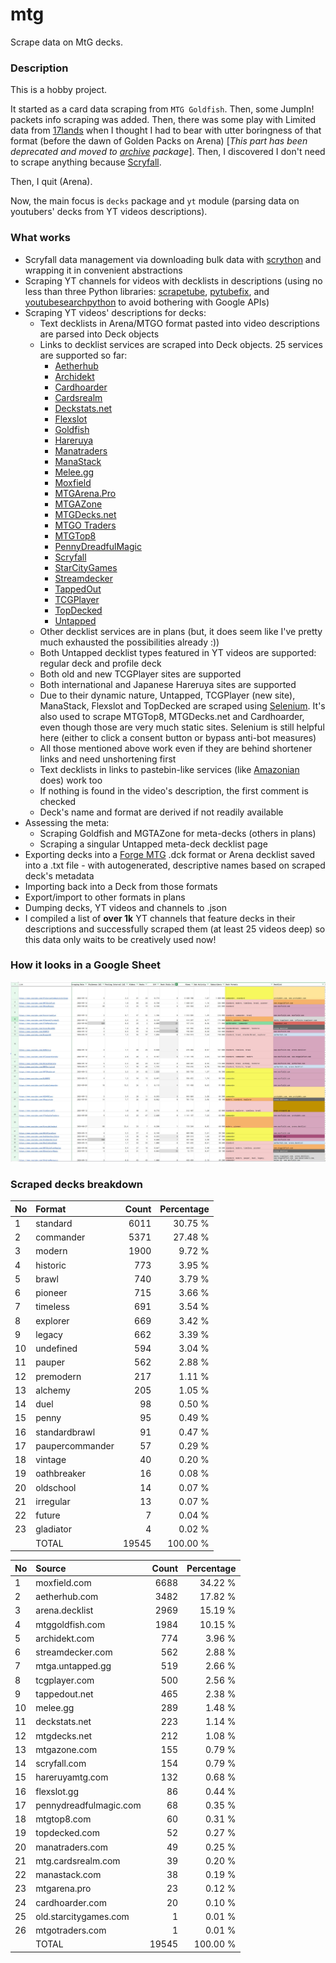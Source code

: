 # mtg
Scrape data on MtG decks.

### Description

This is a hobby project.

It started as a card data scraping from `MTG Goldfish`. Then, some JumpIn! packets info scraping 
was added. Then, there was some play with Limited data from [17lands](https://www.17lands.com) when 
I thought I had to bear with utter boringness of that format (before the dawn of Golden Packs on 
Arena) [_This part has been deprecated and moved to [archive](https://github.com/z33kz33k/mtg/tree/2d5eb0c758953d38ac51840ed3e49c2c25b4fe91/mtgcards/archive) package_]. Then, I discovered I 
don't need to scrape anything because [Scryfall](https://scryfall.com).

Then, I quit (Arena).

Now, the main focus is `decks` package and `yt` module (parsing data on youtubers' decks from YT videos 
descriptions).

### What works

* Scryfall data management via downloading bulk data with 
  [scrython](https://github.com/NandaScott/Scrython) and wrapping it in convenient abstractions
* Scraping YT channels for videos with decklists in descriptions (using no less than three Python 
  libraries: [scrapetube](https://github.com/dermasmid/scrapetube), 
  [pytubefix](https://github.com/JuanBindez/pytubefix), and 
  [youtubesearchpython](https://github.com/alexmercerind/youtube-search-python) to avoid bothering 
  with Google APIs)
* Scraping YT videos' descriptions for decks:    
    * Text decklists in Arena/MTGO format pasted into video descriptions are parsed into Deck objects
    * Links to decklist services are scraped into Deck objects. 25 services are supported so far:
        * [Aetherhub](https://aetherhub.com)
        * [Archidekt](https://archidekt.com)
        * [Cardhoarder](https://www.cardhoarder.com)
        * [Cardsrealm](https://mtg.cardsrealm.com/en-us/)
        * [Deckstats.net](https://deckstats.net)
        * [Flexslot](https://flexslot.gg)
        * [Goldfish](https://www.mtggoldfish.com)
        * [Hareruya](https://www.hareruyamtg.com/en/)
        * [Manatraders](https://www.manatraders.com)
        * [ManaStack](https://manastack.com/home)
        * [Melee.gg](https://melee.gg)
        * [Moxfield](https://www.moxfield.com)
        * [MTGArena.Pro](https://mtgarena.pro)
        * [MTGAZone](https://mtgazone.com)
        * [MTGDecks.net](https://mtgdecks.net)
        * [MTGO Traders](https://www.mtgotraders.com/store/index.html)
        * [MTGTop8](https://mtgtop8.com/index)
        * [PennyDreadfulMagic](https://pennydreadfulmagic.com)
        * [Scryfall](https://scryfall.com)
        * [StarCityGames](https://starcitygames.com)
        * [Streamdecker](https://www.streamdecker.com/landing)
        * [TappedOut](https://tappedout.net)
        * [TCGPlayer](https://infinite.tcgplayer.com)
        * [TopDecked](https://www.topdecked.com)
        * [Untapped](https://mtga.untapped.gg) 
    * Other decklist services are in plans (but, it does seem like I've pretty much exhausted the 
      possibilities already :))
    * Both Untapped decklist types featured in YT videos are supported: regular deck and profile deck
    * Both old and new TCGPlayer sites are supported
    * Both international and Japanese Hareruya sites are supported 
    * Due to their dynamic nature, Untapped, TCGPlayer (new site), ManaStack, Flexslot and TopDecked 
      are scraped using [Selenium](https://github.com/SeleniumHQ/Selenium). It's also used to scrape MTGTop8, MTGDecks.net and 
      Cardhoarder, even though those are very much static sites. Selenium is still helpful here 
      (either to click a consent button or bypass anti-bot measures)
    * All those mentioned above work even if they are behind shortener links and need unshortening first
    * Text decklists in links to pastebin-like services (like [Amazonian](https://www.youtube.com/@Amazonian) does) work too
    * If nothing is found in the video's description, the first comment is checked
    * Deck's name and format are derived if not readily available
* Assessing the meta:
    * Scraping Goldfish and MGTAZone for meta-decks (others in plans)
    * Scraping a singular Untapped meta-deck decklist page
* Exporting decks into a [Forge MTG](https://github.com/Card-Forge/forge) .dck format or Arena 
  decklist saved into a .txt file - with autogenerated, descriptive names based on scraped deck's 
  metadata
* Importing back into a Deck from those formats
* Export/import to other formats in plans
* Dumping decks, YT videos and channels to .json
* I compiled a list of **over 1k** YT channels that feature decks in their descriptions and successfully 
  scraped them (at least 25 videos deep) so this data only waits to be creatively used now!

### How it looks in a Google Sheet
![Most popular channels](assets/channels.jpg)

### Scraped decks breakdown
| No | Format | Count | Percentage |
|:---|:-----|------:|-----------:|
| 1  | standard        | 6011 |    30.75 % |
| 2  | commander       | 5371 |    27.48 % |
| 3  | modern          | 1900 |     9.72 % |
| 4  | historic        |  773 |     3.95 % |
| 5  | brawl           |  740 |     3.79 % |
| 6  | pioneer         |  715 |     3.66 % |
| 7  | timeless        |  691 |     3.54 % |
| 8  | explorer        |  669 |     3.42 % |
| 9  | legacy          |  662 |     3.39 % |
| 10 | undefined       |  594 |     3.04 % |
| 11 | pauper          |  562 |     2.88 % |
| 12 | premodern       |  217 |     1.11 % |
| 13 | alchemy         |  205 |     1.05 % |
| 14 | duel            |   98 |     0.50 % |
| 15 | penny           |   95 |     0.49 % |
| 16 | standardbrawl   |   91 |     0.47 % |
| 17 | paupercommander |   57 |     0.29 % |
| 18 | vintage         |   40 |     0.20 % |
| 19 | oathbreaker     |   16 |     0.08 % |
| 20 | oldschool       |   14 |     0.07 % |
| 21 | irregular       |   13 |     0.07 % |
| 22 | future          |    7 |     0.04 % |
| 23 | gladiator       |    4 |     0.02 % |
|  | TOTAL           | 19545 | 100.00 %|

| No | Source | Count | Percentage |
|:---|:-----|------:|-----------:|
| 1  | moxfield.com           | 6688 |    34.22 % |
| 2  | aetherhub.com          | 3482 |    17.82 % |
| 3  | arena.decklist         | 2969 |    15.19 % |
| 4  | mtggoldfish.com        | 1984 |    10.15 % |
| 5  | archidekt.com          |  774 |     3.96 % |
| 6  | streamdecker.com       |  562 |     2.88 % |
| 7  | mtga.untapped.gg       |  519 |     2.66 % |
| 8  | tcgplayer.com          |  500 |     2.56 % |
| 9  | tappedout.net          |  465 |     2.38 % |
| 10 | melee.gg               |  289 |     1.48 % |
| 11 | deckstats.net          |  223 |     1.14 % |
| 12 | mtgdecks.net           |  212 |     1.08 % |
| 13 | mtgazone.com           |  155 |     0.79 % |
| 14 | scryfall.com           |  154 |     0.79 % |
| 15 | hareruyamtg.com        |  132 |     0.68 % |
| 16 | flexslot.gg            |   86 |     0.44 % |
| 17 | pennydreadfulmagic.com |   68 |     0.35 % |
| 18 | mtgtop8.com            |   60 |     0.31 % |
| 19 | topdecked.com          |   52 |     0.27 % |
| 20 | manatraders.com        |   49 |     0.25 % |
| 21 | mtg.cardsrealm.com     |   39 |     0.20 % |
| 22 | manastack.com          |   38 |     0.19 % |
| 23 | mtgarena.pro           |   23 |     0.12 % |
| 24 | cardhoarder.com        |   20 |     0.10 % |
| 25 | old.starcitygames.com  |    1 |     0.01 % |
| 26 | mtgotraders.com        |    1 |     0.01 % |
|  | TOTAL                  | 19545 | 100.00 %|
